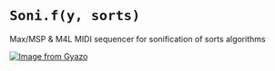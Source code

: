 # `Soni.f(y, sorts)`

Max/MSP & M4L MIDI sequencer for sonification of sorts algorithms

[![Image from Gyazo](https://i.gyazo.com/1cd12223a0976873a89af969e681ee83.png)](https://gyazo.com/1cd12223a0976873a89af969e681ee83)
